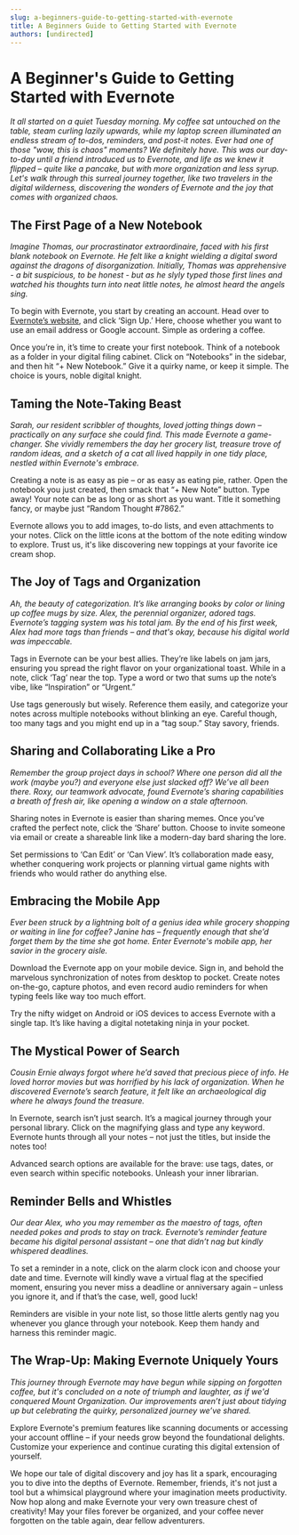 ```yaml
---
slug: a-beginners-guide-to-getting-started-with-evernote
title: A Beginners Guide to Getting Started with Evernote
authors: [undirected]
---
```



# A Beginner's Guide to Getting Started with Evernote

*It all started on a quiet Tuesday morning. My coffee sat untouched on the table, steam curling lazily upwards, while my laptop screen illuminated an endless stream of to-dos, reminders, and post-it notes. Ever had one of those "wow, this is chaos" moments? We definitely have. This was our day-to-day until a friend introduced us to Evernote, and life as we knew it flipped – quite like a pancake, but with more organization and less syrup. Let's walk through this surreal journey together, like two travelers in the digital wilderness, discovering the wonders of Evernote and the joy that comes with organized chaos.*

## The First Page of a New Notebook

*Imagine Thomas, our procrastinator extraordinaire, faced with his first blank notebook on Evernote. He felt like a knight wielding a digital sword against the dragons of disorganization. Initially, Thomas was apprehensive - a bit suspicious, to be honest - but as he slyly typed those first lines and watched his thoughts turn into neat little notes, he almost heard the angels sing.*

To begin with Evernote, you start by creating an account. Head over to [Evernote’s website](https://www.evernote.com), and click ‘Sign Up.’ Here, choose whether you want to use an email address or Google account. Simple as ordering a coffee.

Once you’re in, it’s time to create your first notebook. Think of a notebook as a folder in your digital filing cabinet. Click on “Notebooks” in the sidebar, and then hit “+ New Notebook.” Give it a quirky name, or keep it simple. The choice is yours, noble digital knight.

## Taming the Note-Taking Beast

*Sarah, our resident scribbler of thoughts, loved jotting things down – practically on any surface she could find. This made Evernote a game-changer. She vividly remembers the day her grocery list, treasure trove of random ideas, and a sketch of a cat all lived happily in one tidy place, nestled within Evernote's embrace.*

Creating a note is as easy as pie – or as easy as eating pie, rather. Open the notebook you just created, then smack that “+ New Note” button. Type away! Your note can be as long or as short as you want. Title it something fancy, or maybe just “Random Thought #7862.” 

Evernote allows you to add images, to-do lists, and even attachments to your notes. Click on the little icons at the bottom of the note editing window to explore. Trust us, it's like discovering new toppings at your favorite ice cream shop.

## The Joy of Tags and Organization

*Ah, the beauty of categorization. It’s like arranging books by color or lining up coffee mugs by size. Alex, the perennial organizer, adored tags. Evernote’s tagging system was his total jam. By the end of his first week, Alex had more tags than friends – and that's okay, because his digital world was impeccable.*

Tags in Evernote can be your best allies. They’re like labels on jam jars, ensuring you spread the right flavor on your organizational toast. While in a note, click ‘Tag’ near the top. Type a word or two that sums up the note’s vibe, like “Inspiration” or “Urgent.”

Use tags generously but wisely. Reference them easily, and categorize your notes across multiple notebooks without blinking an eye. Careful though, too many tags and you might end up in a “tag soup.” Stay savory, friends.

## Sharing and Collaborating Like a Pro

*Remember the group project days in school? Where one person did all the work (maybe you?) and everyone else just slacked off? We’ve all been there. Roxy, our teamwork advocate, found Evernote’s sharing capabilities a breath of fresh air, like opening a window on a stale afternoon.*

Sharing notes in Evernote is easier than sharing memes. Once you’ve crafted the perfect note, click the ‘Share’ button. Choose to invite someone via email or create a shareable link like a modern-day bard sharing the lore.

Set permissions to ‘Can Edit’ or ‘Can View’. It’s collaboration made easy, whether conquering work projects or planning virtual game nights with friends who would rather do anything else.

## Embracing the Mobile App

*Ever been struck by a lightning bolt of a genius idea while grocery shopping or waiting in line for coffee? Janine has – frequently enough that she’d forget them by the time she got home. Enter Evernote's mobile app, her savior in the grocery aisle.*

Download the Evernote app on your mobile device. Sign in, and behold the marvelous synchronization of notes from desktop to pocket. Create notes on-the-go, capture photos, and even record audio reminders for when typing feels like way too much effort.

Try the nifty widget on Android or iOS devices to access Evernote with a single tap. It’s like having a digital notetaking ninja in your pocket.

## The Mystical Power of Search

*Cousin Ernie always forgot where he’d saved that precious piece of info. He loved horror movies but was horrified by his lack of organization. When he discovered Evernote’s search feature, it felt like an archaeological dig where he always found the treasure.*

In Evernote, search isn’t just search. It’s a magical journey through your personal library. Click on the magnifying glass and type any keyword. Evernote hunts through all your notes – not just the titles, but inside the notes too!

Advanced search options are available for the brave: use tags, dates, or even search within specific notebooks. Unleash your inner librarian.

## Reminder Bells and Whistles

*Our dear Alex, who you may remember as the maestro of tags, often needed pokes and prods to stay on track. Evernote’s reminder feature became his digital personal assistant – one that didn’t nag but kindly whispered deadlines.*

To set a reminder in a note, click on the alarm clock icon and choose your date and time. Evernote will kindly wave a virtual flag at the specified moment, ensuring you never miss a deadline or anniversary again – unless you ignore it, and if that’s the case, well, good luck!

Reminders are visible in your note list, so those little alerts gently nag you whenever you glance through your notebook. Keep them handy and harness this reminder magic.

## The Wrap-Up: Making Evernote Uniquely Yours

*This journey through Evernote may have begun while sipping on forgotten coffee, but it's concluded on a note of triumph and laughter, as if we'd conquered Mount Organization. Our improvements aren’t just about tidying up but celebrating the quirky, personalized journey we’ve shared.*

Explore Evernote's premium features like scanning documents or accessing your account offline – if your needs grow beyond the foundational delights. Customize your experience and continue curating this digital extension of yourself.

We hope our tale of digital discovery and joy has lit a spark, encouraging you to dive into the depths of Evernote. Remember, friends, it's not just a tool but a whimsical playground where your imagination meets productivity. Now hop along and make Evernote your very own treasure chest of creativity! May your files forever be organized, and your coffee never forgotten on the table again, dear fellow adventurers.